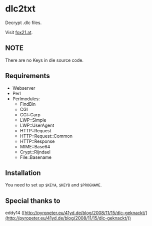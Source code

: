 # dlc2txt
Decrypt .dlc files.

Visit [fox21.at](http://fox21.at).

## NOTE
There are no Keys in die source code.

## Requirements
- Webserver
- Perl
- Perlmodules:
	- FindBin
	- CGI
	- CGI::Carp
	- LWP::Simple
	- LWP::UserAgent
	- HTTP::Request
	- HTTP::Request::Common
	- HTTP::Response
	- MIME::Base64
	- Crypt::Rijndael
	- File::Basename

## Installation
You need to set up `$KEYA`, `$KEYB` and `$PROGNAME`.

## Special thanks to
eddy14 ([http://pyropeter.eu/41yd.de/blog/2008/11/15/dlc-geknackt/](http://pyropeter.eu/41yd.de/blog/2008/11/15/dlc-geknackt/))
